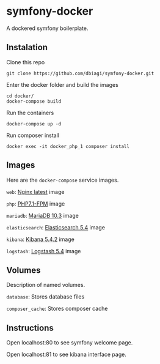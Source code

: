 symfony-docker
===========

A dockered symfony boilerplate.

## Instalation

Clone this repo
```
git clone https://github.com/dbiagi/symfony-docker.git
```

Enter the docker folder and build the images
```
cd docker/
docker-compose build
```

Run the containers
```
docker-compose up -d
```

Run composer install
```
docker exec -it docker_php_1 composer install
```

## Images
Here are the `docker-compose` service images.

`web`: [Nginx latest](https://hub.docker.com/_/nginx/) image

`php`: [PHP7.1-FPM](https://hub.docker.com/_/php/) image

`mariadb`: [MariaDB 10.3](https://hub.docker.com/_/mariadb/) image 

`elasticsearch`: [Elasticsearch 5.4](https://www.elastic.co/guide/en/elasticsearch/reference/current/docker.html) image

`kibana`: [Kibana 5.4.2](https://www.elastic.co/guide/en/kibana/current/_pulling_the_image.html) image

`logstash`: [Logstash 5.4](https://www.elastic.co/guide/en/logstash/current/_pulling_the_image.html) image

## Volumes
Description of named volumes.

`database`: Stores database files

`composer_cache`: Stores composer cache

## Instructions

Open localhost:80 to see symfony welcome page.

Open localhost:81 to see kibana interface page.